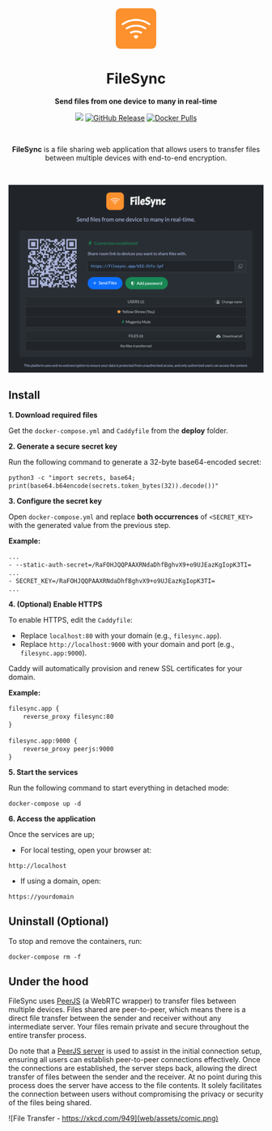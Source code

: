 <div align="center">
<img src="web/assets/icon.png" alt="FileSync Logo" width="80">
<h1 align="center">FileSync</h1>

**Send files from one device to many in real-time**

<p align="center">
<a href="https://github.com/polius/filesync/actions/workflows/release.yml"><img src="https://github.com/polius/filesync/actions/workflows/release.yml/badge.svg"></a>&nbsp;<a href="https://github.com/polius/filesync/releases"><img alt="GitHub Release" src="https://img.shields.io/github/v/release/polius/filesync"></a>&nbsp;<a href="https://hub.docker.com/r/poliuscorp/filesync"><img alt="Docker Pulls" src="https://img.shields.io/docker/pulls/poliuscorp/filesync"></a>
</p>

<br>

<p align="center">
<b>FileSync</b> is a file sharing web application that allows users to transfer files between multiple devices with end-to-end encryption.
</p>

<br>

![FileSync](web/assets/filesync.png)

</div>

## Install

**1. Download required files**

Get the `docker-compose.yml` and `Caddyfile` from the **deploy** folder.

**2. Generate a secure secret key**

Run the following command to generate a 32-byte base64-encoded secret:

```
python3 -c "import secrets, base64; print(base64.b64encode(secrets.token_bytes(32)).decode())"
```

**3. Configure the secret key**

Open `docker-compose.yml` and replace **both occurrences** of `<SECRET_KEY>` with the generated value from the previous step.

**Example:**

```
...
- --static-auth-secret=/RaFOHJQQPAAXRNdaDhfBghvX9+o9UJEazKgIopK3TI=
...
- SECRET_KEY=/RaFOHJQQPAAXRNdaDhfBghvX9+o9UJEazKgIopK3TI=
...
```

**4. (Optional) Enable HTTPS**

To enable HTTPS, edit the `Caddyfile`:

- Replace `localhost:80` with your domain (e.g., `filesync.app`).
- Replace `http://localhost:9000` with your domain and port (e.g., `filesync.app:9000`).

Caddy will automatically provision and renew SSL certificates for your domain.

**Example:**

```
filesync.app {
	reverse_proxy filesync:80
}

filesync.app:9000 {
	reverse_proxy peerjs:9000
}
```

**5. Start the services**

Run the following command to start everything in detached mode:

```
docker-compose up -d
```

**6. Access the application**

Once the services are up;

- For local testing, open your browser at:

```
http://localhost
```

- If using a domain, open:

```
https://yourdomain
```

## Uninstall (Optional)

To stop and remove the containers, run:

```
docker-compose rm -f
```

## Under the hood

FileSync uses [PeerJS](https://github.com/peers/peerjs) (a WebRTC wrapper) to transfer files between multiple devices. Files shared are peer-to-peer, which means there is a direct file transfer between the sender and receiver without any intermediate server. Your files remain private and secure throughout the entire transfer process.

Do note that a [PeerJS server](https://github.com/peers/peerjs-server) is used to assist in the initial connection setup, ensuring all users can establish peer-to-peer connections effectively. Once the connections are established, the server steps back, allowing the direct transfer of files between the sender and the receiver. At no point during this process does the server have access to the file contents. It solely facilitates the connection between users without compromising the privacy or security of the files being shared.

![File Transfer - https://xkcd.com/949](web/assets/comic.png)